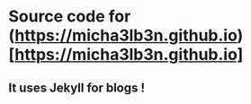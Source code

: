 # Source code for (https://micha3lb3n.github.io)[https://micha3lb3n.github.io]

## It uses Jekyll for blogs !
